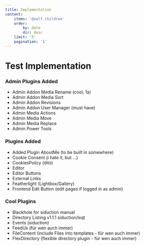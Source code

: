 ```yaml
---
title: Implementation
content:
    items: '@self.children'
    order:
        by: date
        dir: desc
    limit: '5'
    pagination: '1'
---
```


# Test Implementation

### Admin Plugins Added

* Admin Addon Media Rename  (cool, 1a)
* Admin Addon Media Sort 
* Admin Addon Revisions 
* Admin Addon User Manager (must have)
* Admin Media Actions
* Admin Media Move
* Admin Media Replace
* Admin Power Tools
 
### Plugins Added

* Added Plugin AboutMe (to be built in somewhere)
* Cookie Consent (i hate it, but ...)
* CookiesPolicy (dito)
* Editor
* Editor Buttons
* External Links
* Featherlight (Lightbox/Gallery)
* Frontend Edit Button (edit pages if logged in as admin)

### Cool Plugins

* Blackhole for siduction manual
* Directory Listing v1.1.1 siduction/lxqt
* Events (siduction)
* FeedUs (für wen auch immer)
* FileContent (include Files into templates - für wen auch immer)
* FlexDirectory (flexible directory plugin - für wen auch immer)